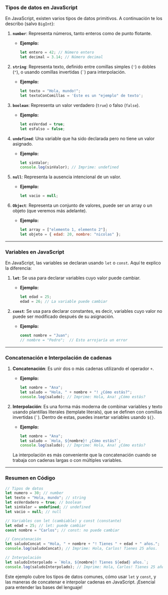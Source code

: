 ### Tipos de datos en JavaScript

En JavaScript, existen varios tipos de datos primitivos. A continuación te los describo (salvo `BigInt`):

1. **`number`**: Representa números, tanto enteros como de punto flotante.

   - **Ejemplo:**
     ```javascript
     let entero = 42; // Número entero
     let decimal = 3.14; // Número decimal
     ```

2. **`string`**: Representa texto, definido entre comillas simples (`'`) o dobles (`"`), o usando comillas invertidas (`` ` ``) para interpolación.

   - **Ejemplo:**
     ```javascript
     let texto = "Hola, mundo!";
     let textoConComillas = 'Este es un "ejemplo" de texto';
     ```

3. **`boolean`**: Representa un valor verdadero (`true`) o falso (`false`).

   - **Ejemplo:**
     ```javascript
     let esVerdad = true;
     let esFalso = false;
     ```

4. **`undefined`**: Una variable que ha sido declarada pero no tiene un valor asignado.

   - **Ejemplo:**
     ```javascript
     let sinValor;
     console.log(sinValor); // Imprime: undefined
     ```

5. **`null`**: Representa la ausencia intencional de un valor.

   - **Ejemplo:**
     ```javascript
     let vacio = null;
     ```

6. **`Object`**: Representa un conjunto de valores, puede ser un array o un objeto (que veremos más adelante).
   - **Ejemplo:**
     ```javascript
     let array = ["elemento 1, elemento 2"];
     let objeto = { edad: 20, nombre: "nicolas" };
     ```
---

### Variables en JavaScript

En JavaScript, las variables se declaran usando `let` o `const`. Aquí te explico la diferencia:

1. **`let`**: Se usa para declarar variables cuyo valor puede cambiar.

   - **Ejemplo:**
     ```javascript
     let edad = 25;
     edad = 26; // La variable puede cambiar
     ```

2. **`const`**: Se usa para declarar constantes, es decir, variables cuyo valor no puede ser modificado después de su asignación.
   - **Ejemplo:**
     ```javascript
     const nombre = "Juan";
     // nombre = "Pedro";  // Esto arrojaría un error
     ```

---

### Concatenación e Interpolación de cadenas

1. **Concatenación**: Es unir dos o más cadenas utilizando el operador `+`.

   - **Ejemplo:**
     ```javascript
     let nombre = "Ana";
     let saludo = "Hola, " + nombre + "! ¿Cómo estás?";
     console.log(saludo); // Imprime: Hola, Ana! ¿Cómo estás?
     ```

2. **Interpolación**: Es una forma más moderna de combinar variables y texto usando plantillas literales (template literals), que se definen con comillas invertidas (`` ` ``). Dentro de estas, puedes insertar variables usando `${}`.

   - **Ejemplo:**
     ```javascript
     let nombre = "Ana";
     let saludo = `Hola, ${nombre}! ¿Cómo estás?`;
     console.log(saludo); // Imprime: Hola, Ana! ¿Cómo estás?
     ```

   La interpolación es más conveniente que la concatenación cuando se trabaja con cadenas largas o con múltiples variables.

---

### Resumen en Código

```javascript
// Tipos de datos
let numero = 30; // number
let texto = "Hola, mundo"; // string
let esVerdadero = true; // boolean
let sinValor = undefined; // undefined
let vacio = null; // null

// Variables con let (cambiable) y const (constante)
let edad = 25; // let: puede cambiar
const nombre = "Carlos"; // const: no puede cambiar

// Concatenación
let saludoConcat = "Hola, " + nombre + "! Tienes " + edad + " años.";
console.log(saludoConcat); // Imprime: Hola, Carlos! Tienes 25 años.

// Interpolación
let saludoInterpolado = `Hola, ${nombre}! Tienes ${edad} años.`;
console.log(saludoInterpolado); // Imprime: Hola, Carlos! Tienes 25 años.
```

Este ejemplo cubre los tipos de datos comunes, cómo usar `let` y `const`, y las maneras de concatenar e interpolar cadenas en JavaScript. ¡Esencial para entender las bases del lenguaje!
